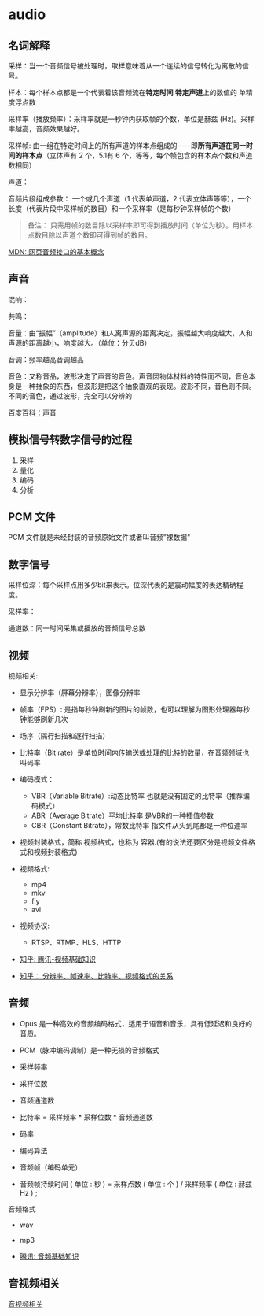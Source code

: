 # audio

## 名词解释
采样：当一个音频信号被处理时，取样意味着从一个连续的信号转化为离散的信号。

样本：每个样本点都是一个代表着该音频流在**特定时间** **特定声道**上的数值的 单精度浮点数

采样率（播放频率）：采样率就是一秒钟内获取帧的个数，单位是赫兹 (Hz)。采样率越高，音频效果越好。

采样帧: 由一组在特定时间上的所有声道的样本点组成的——即**所有声道在同一时间的样本点**（立体声有 2 个，5.1有 6 个，等等，每个帧包含的样本点个数和声道数相同）

声道：

音频片段组成参数： 一个或几个声道（1 代表单声道，2 代表立体声等等），一个长度（代表片段中采样帧的数目）和一个采样率（是每秒钟采样帧的个数）

> 备注： 只需用帧的数目除以采样率即可得到播放时间（单位为秒）。用样本点数目除以声道个数即可得到帧的数目。

[MDN: 网页音频接口的基本概念](https://developer.mozilla.org/zh-CN/docs/Web/API/Web_Audio_API/Basic_concepts_behind_Web_Audio_API)



## 声音

混响：

共鸣：

音量：由“振幅”（amplitude）和人离声源的距离决定，振幅越大响度越大，人和声源的距离越小，响度越大。（单位：分贝dB）

音调：频率越高音调越高

音色：又称音品，波形决定了声音的音色。声音因物体材料的特性而不同，音色本身是一种抽象的东西，但波形是把这个抽象直观的表现。波形不同，音色则不同。不同的音色，通过波形，完全可以分辨的


[百度百科：声音](https://baike.baidu.com/item/%E5%A3%B0%E9%9F%B3/33686?fr=ge_ala)



## 模拟信号转数字信号的过程
1. 采样
2. 量化
3. 编码
4. 分析


## PCM 文件
PCM 文件就是未经封装的音频原始文件或者叫音频”裸数据“


## 数字信号
采样位深：每个采样点用多少bit来表示。位深代表的是震动幅度的表达精确程度。

采样率：

通道数：同一时间采集或播放的音频信号总数

## 视频
视频相关:
- 显示分辨率（屏幕分辨率），图像分辨率
- 帧率（FPS）: 是指每秒钟刷新的图片的帧数，也可以理解为图形处理器每秒钟能够刷新几次
- 场序（隔行扫描和逐行扫描）
- 比特率（Bit rate）是单位时间内传输送或处理的比特的数量，在音频领域也叫码率
- 编码模式： 
    - VBR（Variable Bitrate）:动态比特率 也就是没有固定的比特率（推荐编码模式）
    - ABR（Average Bitrate）平均比特率 是VBR的一种插值参数
    - CBR（Constant Bitrate），常数比特率 指文件从头到尾都是一种位速率

- 视频封装格式，简称 视频格式，也称为 容器.(有的说法还要区分是视频文件格式和视频封装格式)

- 视频格式:
    - mp4
    - mkv
    - fly
    - avi

- 视频协议:
    - RTSP、RTMP、HLS、HTTP



- [知乎: 腾讯-视频基础知识](https://zhuanlan.zhihu.com/p/107804061)
- [知乎： 分辨率、帧速率、比特率、视频格式的关系](https://zhuanlan.zhihu.com/p/60868555)


## 音频
- Opus 是一种高效的音频编码格式，适用于语音和音乐，具有低延迟和良好的音质。
- PCM（脉冲编码调制）是一种无损的音频格式

- 采样频率
- 采样位数
- 音频通道数
- 比特率 = 采样频率 * 采样位数 * 音频通道数
- 码率
- 编码算法
- 音频帧（编码单元）
- 音频帧持续时间 ( 单位 : 秒 ) = 采样点数 ( 单位 : 个 ) / 采样频率 ( 单位 : 赫兹 Hz ) ;

音频格式
- wav
- mp3

- [腾讯: 音频基础知识](https://cloud.tencent.com/developer/article/2384198)

## 音视频相关
[音视频相关](https://hughfenghen.github.io/posts/2023/07/31/webav-3-create-video/)